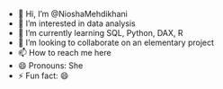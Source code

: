 - 👋 Hi, I’m @NioshaMehdikhani
- 👀 I’m interested in data analysis
- 🌱 I’m currently learning SQL, Python, DAX, R
- 💞️ I’m looking to collaborate on an elementary project
- 📫 How to reach me here
- 😄 Pronouns: She
- ⚡ Fun fact: 😄

<!---
NioshaMehdikhani/NioshaMehdikhani is a ✨ special ✨ repository because its `README.md` (this file) appears on your GitHub profile.
You can click the Preview link to take a look at your changes.
--->
